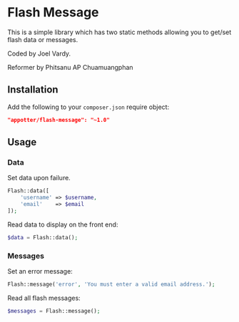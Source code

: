 # Flash Message

This is a simple library which has two static methods allowing you to get/set flash data or messages.

Coded by Joel Vardy.

Reformer by Phitsanu AP Chuamuangphan

## Installation

Add the following to your `composer.json` require object:

```json
"appotter/flash-message": "~1.0"
```

## Usage

### Data

Set data upon failure.

```php
Flash::data([
	'username' => $username,
	'email'    => $email
]);
```

Read data to display on the front end:

```php
$data = Flash::data();
```

### Messages

Set an error message:

```php
Flash::message('error', 'You must enter a valid email address.');
```

Read all flash messages:

```php
$messages = Flash::message();
```